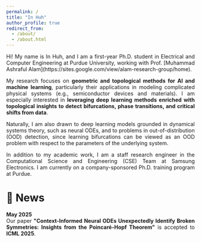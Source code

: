 ```yaml
---
permalink: /
title: "In Huh"
author_profile: true
redirect_from: 
  - /about/
  - /about.html
---
```

<div style="text-align: justify;">
Hi! My name is In Huh, and I am a first-year Ph.D. student in Electrical and Computer Engineering at Purdue University, working with Prof. [Muhammad Ashraful Alam](https://sites.google.com/view/alam-research-group/home).

My research focuses on **geometric and topological methods for AI and machine learning**, particularly their applications in modeling complicated physical systems (e.g., semiconductor devices and materials). I am especially interested in **leveraging deep learning methods enriched with topological insights to detect bifurcations, phase transitions, and critical shifts from data**. 

Naturally, I am also drawn to deep learning models grounded in dynamical systems theory, such as neural ODEs, and to problems in out-of-distribution (OOD) detection, since learning bifurcations can be viewed as an OOD problem with respect to the parameters of the underlying system.

In addition to my academic work, I am a staff research engineer in the Computational Science and Engineering (CSE) Team at Samsung Electronics. I am currently on a company-sponsored Ph.D. training program at Purdue.
</div>

📰 News
======

<div style="text-align: justify;">

**May 2025**  
Our paper **"Context-Informed Neural ODEs Unexpectedly Identify Broken Symmetries: Insights from the Poincaré-Hopf Theorem"** is accepted to **ICML 2025**.

</div>